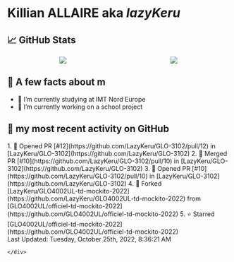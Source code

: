 <body>
    <div class="header">
        <h1><b>Killian ALLAIRE</b> aka <i>lazyKeru</i></h1>
    </div>
    <div class="body">
        <div>
            <h2>📈 GitHub Stats</h2>
            <div style="display: flex; align-items: flex-start; justify-content:space-around;">
                <img src="https://github-readme-stats.vercel.app/api?username=LazyKeru&theme=graywhite&show_icons=true" />
                <img src="https://github-readme-stats.vercel.app/api/top-langs/?username=LazyKeru" />
            </div>
        </div>
        <div>
            <h2>📣 A few facts about m</h2>
            <ul>
                <li>🌱 I’m currently studying at IMT Nord Europe</li>
                <li>🔭 I’m currently working on a school project</li>
            </ul>
        </div>
        <div>
            <h2>🌱 my most recent activity on GitHub</h2>
            <div>
                <!--RECENT_ACTIVITY:start-->
1. 💪 Opened PR [#12](https://github.com/LazyKeru/GLO-3102/pull/12) in [LazyKeru/GLO-3102](https://github.com/LazyKeru/GLO-3102)
2. 🎉 Merged PR [#10](https://github.com/LazyKeru/GLO-3102/pull/10) in [LazyKeru/GLO-3102](https://github.com/LazyKeru/GLO-3102)
3. 💪 Opened PR [#10](https://github.com/LazyKeru/GLO-3102/pull/10) in [LazyKeru/GLO-3102](https://github.com/LazyKeru/GLO-3102)
4. 🔱 Forked [LazyKeru/GLO4002UL-td-mockito-2022](https://github.com/LazyKeru/GLO4002UL-td-mockito-2022) from [GLO4002UL/officiel-td-mockito-2022](https://github.com/GLO4002UL/officiel-td-mockito-2022)
5. ⭐ Starred [GLO4002UL/officiel-td-mockito-2022](https://github.com/GLO4002UL/officiel-td-mockito-2022)
                <!--RECENT_ACTIVITY:end-->
            </div>
            <div>
                <!--RECENT_ACTIVITY:last_update-->
Last Updated: Tuesday, October 25th, 2022, 8:36:21 AM
                <!--RECENT_ACTIVITY:last_update_end-->
            </div>
        </div>
    </div>
    <div class="footer">

    </div>
</body>

<!--
**LazyKeru/LazyKeru** is a ✨ _special_ ✨ repository because its `README.md` (this file) appears on your GitHub profile.

Here are some ideas to get you started:

- 🔭 I’m currently working on ...
- 🌱 I’m currently learning ...
- 👯 I’m looking to collaborate on ...
- 🤔 I’m looking for help with ...
- 💬 Ask me about ...
- 📫 How to reach me: ...
- 😄 Pronouns: ...
- ⚡ Fun fact: ...
-->